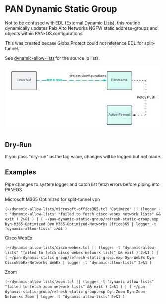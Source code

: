 # PAN Dynamic Static Group

Not to be confused with EDL (External Dynamic Lists), this routine dynamically updates Palo Alto Networks NGFW static address-groups and objects within PAN-OS configurations.

This was created becase GlobalProtect could not reference EDL for split-tunnel.

See [dynamic-allow-lists](https://github.com/nabbi/dynamic-allow-lists) for the source ip lists.

![config flow](https://raw.githubusercontent.com/nabbi/pan-dynamic-static-group/master/flow.png)

## Dry-Run

If you pass "dry-run" as the tag value, changes will be logged but not made.

## Examples

Pipe changes to system logger and catch list fetch errors before piping into PAN-OS

Microsoft M365 Optimized for split-tunnel vpn

```shell
(~/dynamic-allow-lists/microsoft-office365.tcl "Optimize" || (logger -t "dynamic-allow-lists" "failed to fetch cisco webex network lists" && exit ) 2>&1 ) | ( ~/pan-dynamic-static-group/refresh-static-group.exp Dyn-M365-Optimized Dyn-M365-Optimized-Networks Office365 | logger -t "dynamic-allow-lists" 2>&1 )
```

Cisco WebEx

```shell
(~/dynamic-allow-lists/cisco-webex.tcl || (logger -t "dynamic-allow-lists" "failed to fetch cisco webex network lists" && exit ) 2>&1 ) | ( ~/pan-dynamic-static-group/refresh-static-group.exp Dyn-WebEx Dyn-CiscoWebEx-Networks WebEx | logger -t "dynamic-allow-lists" 2>&1 )
```

Zoom

```shell
(~/dynamic-allow-lists/zoom.tcl || (logger -t "dynamic-allow-lists" "failed to fetch zoom network lists" && exit ) 2>&1 ) | ( ~/pan-dynamic-static-group/refresh-static-group.exp Dyn-Zoom Dyn-Zoom-Networks Zoom | logger -t "dynamic-allow-lists" 2>&1 )
```
